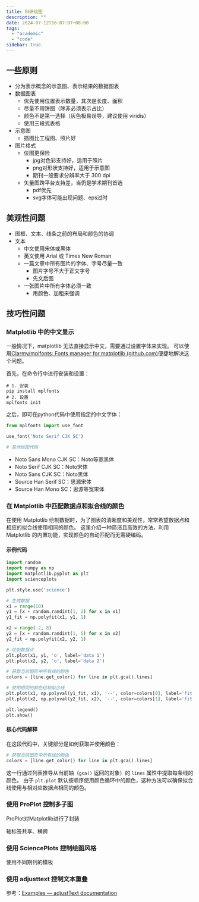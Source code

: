 ```yaml
---
title: 科研绘图
description: ""
date: 2024-07-12T16:07:07+08:00
tags: 
  - "academic"
  - "code"
sidebar: true
---
```



## 一些原则

- 分为表示概念的示意图、表示结果的数据图表
- 数据图表
	- 优先使用位置表示数量，其次是长度、面积
	- 尽量不用饼图（除非必须表示占比）
	- 颜色不是第一选择（灰色极易误导，建议使用 viridis）
	- 使用三段式表格
- 示意图
	- 插图比工程图、照片好
- 图片格式
	- 位图更保险
		- jpg对色彩支持好，适用于照片
		- png对形状支持好，适用于示意图
		- 期刊一般要求分辨率大于 300 dpi
	- 矢量图跨平台支持差，当仍是学术期刊首选
		- pdf优先
		- svg字体可能出现问题、eps过时

## 美观性问题

- 图框、文本、线条之前的布局和颜色的协调
- 文本
	- 中文使用宋体或黑体
	- 英文使用 Arial 或 Times New Roman
	- 一篇文章中所有图片的字体、字号尽量一致
		- 图片字号不大于正文字号
		- 先文后图
	- 一张图片中所有字体必须一致
		- 用颜色、加粗来强调


## 技巧性问题

### Matplotlib 中的中文显示

一般情况下，matplotlib 无法直接显示中文，需要通过设置字体来实现。
可以使用[Clarmy/mplfonts: Fonts manager for matplotlib (github.com)](https://github.com/Clarmy/mplfonts)便捷地解决这个问题。

首先，在命令行中进行安装和设置：
```shell
# 1. 安装
pip install mplfonts
# 2. 设置
mplfonts init
```

之后，即可在python代码中使用指定的中文字体：
```python
from mplfonts import use_font

use_font('Noto Serif CJK SC')

# 其他绘图代码	
```

- Noto Sans Mono CJK SC：Noto等宽黑体
- Noto Serif CJK SC：Noto宋体
- Noto Sans CJK SC：Noto黑体
- Source Han Serif SC：思源宋体
- Source Han Mono SC：思源等宽宋体

### 在 Matplotlib 中匹配数据点和拟合线的颜色

在使用 Matplotlib 绘制数据时，为了图表的清晰度和美观性，常常希望数据点和相应的拟合线使用相同的颜色。
这里介绍一种简洁且高效的方法，利用 Matplotlib 的内置功能，实现颜色的自动匹配而无需硬编码。

#### 示例代码

```python
import random
import numpy as np
import matplotlib.pyplot as plt
import scienceplots

plt.style.use('science')

# 生成数据
x1 = range(10)
y1 = [x + random.randint(1, 2) for x in x1]
y1_fit = np.polyfit(x1, y1, 1)

x2 = range(-2, 8)
y2 = [x + random.randint(1, 5) for x in x2]
y2_fit = np.polyfit(x2, y2, 1)

# 绘制数据点
plt.plot(x1, y1, 'o', label='data 1')
plt.plot(x2, y2, 'o', label='data 2')

# 获取当前图形中所有线的颜色
colors = [line.get_color() for line in plt.gca().lines]

# 使用相同的颜色绘制拟合线
plt.plot(x1, np.polyval(y1_fit, x1), '--', color=colors[0], label='fit 1')
plt.plot(x2, np.polyval(y2_fit, x2), '--', color=colors[1], label='fit 2')

plt.legend()
plt.show()
```

#### 核心代码解释

在这段代码中，关键部分是如何获取并使用颜色：

```python
# 获取当前图形中所有线的颜色 
colors = [line.get_color() for line in plt.gca().lines]
```

这一行通过列表推导从当前轴（`gca()` 返回的对象）的 `lines` 属性中提取每条线的颜色。
由于 `plt.plot` 默认按顺序使用颜色循环中的颜色，这种方法可以确保拟合线使用与相对应数据点相同的颜色。

### 使用 ProPlot 控制多子图

ProPlot对Matplotlib进行了封装

轴标签共享、横跨

### 使用 SciencePlots 控制绘图风格

使用不同期刊的模板

### 使用 adjusttext 控制文本重叠

参考：[Examples — adjustText documentation](https://adjusttext.readthedocs.io/en/latest/Examples.html)

